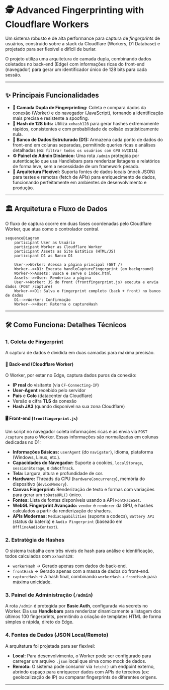 # 🕵️ Advanced Fingerprinting with Cloudflare Workers

Um sistema robusto e de alta performance para captura de *fingerprints* de usuários, construído sobre a stack da Cloudflare (Workers, D1 Database) e projetado para ser flexível e difícil de burlar.

O projeto utiliza uma arquitetura de camada dupla, combinando dados coletados no back-end (Edge) com informações ricas do front-end (navegador) para gerar um identificador único de 128 bits para cada sessão.

---

## ✨ Principais Funcionalidades

-   **🎯 Camada Dupla de Fingerprinting:** Coleta e compara dados da conexão (Worker) e do navegador (JavaScript), tornando a identificação mais precisa e resistente a spoofing.
-   **🚀 Hash de 128 bits:** Utiliza `xxhash128` para gerar hashes extremamente rápidos, consistentes e com probabilidade de colisão estatisticamente nula.
-   **💾 Banco de Dados Estruturado (D1):** Armazena cada ponto de dados do front-end em colunas separadas, permitindo queries ricas e análises detalhadas (ex: `filtrar todos os usuários com GPU NVIDIA`).
-   **⚙️ Painel de Admin Dinâmico:** Uma rota `/admin` protegida por autenticação que usa Handlebars para renderizar listagens e relatórios de forma leve, sem a necessidade de um framework pesado.
-   **🧩 Arquitetura Flexível:** Suporta fontes de dados locais (mock JSON) para testes e remotas (fetch de APIs) para enriquecimento de dados, funcionando perfeitamente em ambientes de desenvolvimento e produção.

---

## 🏛️ Arquitetura e Fluxo de Dados

O fluxo de captura ocorre em duas fases coordenadas pelo Cloudflare Worker, que atua como o controlador central.

```mermaid
sequenceDiagram
    participant User as Usuário
    participant Worker as Cloudflare Worker
    participant Assets as Site Estático (HTML/JS)
    participant D1 as Banco D1

    User->>Worker: Acessa a página principal (GET /)
    Worker-->>D1: Executa handleCaptureFingerprint (em background)
    Worker->>Assets: Busca e serve o index.html
    Assets-->>User: Renderiza a página
    User->>Worker: JS do front (frontfingerprint.js) executa e envia dados (POST /capture)
    Worker->>D1: Salva o fingerprint completo (back + front) no banco de dados
    D1-->>Worker: Confirmação
    Worker-->>User: Retorna o captureHash
```

---

## 🛠️ Como Funciona: Detalhes Técnicos

### 1. Coleta de Fingerprint

A captura de dados é dividida em duas camadas para máxima precisão.

#### **📍 Back-end (Cloudflare Worker)**
O Worker, por estar no Edge, captura dados puros da conexão:
-   **IP real** do visitante (via `CF-Connecting-IP`)
-   **User-Agent** recebido pelo servidor
-   **País** e **Colo** (datacenter da Cloudflare)
-   Versão e cifra **TLS** da conexão
-   **Hash JA3** (quando disponível na sua zona Cloudflare)

#### **🖥️ Front-end (`frontfingerprint.js`)**
Um script no navegador coleta informações ricas e as envia via `POST /capture` para o Worker. Essas informações são normalizadas em colunas dedicadas no D1:
-   **Informações Básicas:** `userAgent` (do `navigator`), idioma, plataforma (Windows, Linux, etc.).
-   **Capacidades do Navegador:** Suporte a cookies, `localStorage`, `sessionStorage`, e `doNotTrack`.
-   **Tela:** Largura, altura e profundidade de cor.
-   **Hardware:** Threads da CPU (`hardwareConcurrency`), memória do dispositivo (`deviceMemory`).
-   **Canvas Fingerprint:** Renderização de texto e formas com variações para gerar um `toDataURL()` único.
-   **Fontes:** Lista de fontes disponíveis usando a API `FontFaceSet`.
-   **WebGL Fingerprint Avançado:** `vendor` e `renderer` da GPU, e hashes calculados a partir da renderização de shaders.
-   **APIs Modernas:** `MediaCapabilities` (suporte a codecs), `Battery API` (status da bateria) e `Audio Fingerprint` (baseado em `OfflineAudioContext`).

### 2. Estratégia de Hashes

O sistema trabalha com três níveis de hash para análise e identificação, todos calculados com `xxhash128`:
-   `workerHash` → Gerado apenas com dados do back-end.
-   `frontHash` → Gerado apenas com a massa de dados do front-end.
-   `captureHash` → A hash final, combinando `workerHash` + `frontHash` para máxima unicidade.

### 3. Painel de Administração (`/admin`)

A rota `/admin` é protegida por **Basic Auth**, configurada via secrets no Worker. Ela usa **Handlebars** para renderizar dinamicamente a listagem dos últimos 100 fingerprints, permitindo a criação de templates HTML de forma simples e rápida, direto do Edge.

### 4. Fontes de Dados (JSON Local/Remoto)

A arquitetura foi projetada para ser flexível:
-   **Local:** Para desenvolvimento, o Worker pode ser configurado para carregar um arquivo `.json` local que sirva como mock de dados.
-   **Remoto:** O sistema pode consumir via `fetch()` um endpoint externo, abrindo espaço para enriquecer dados com APIs de terceiros (ex: geolocalização de IP) ou comparar fingerprints de diferentes origens.

---

